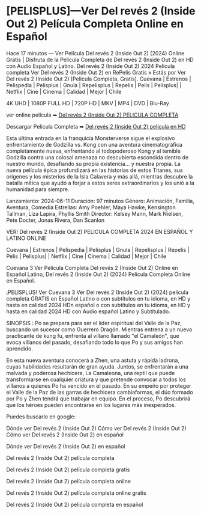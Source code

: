 # [PELISPLUS]—Ver Del revés 2 (Inside Out 2) Película Completa Online en Español


Hace 17 minutos — Ver Película Del revés 2 (Inside Out 2) (2024) Online Gratis | Disfruta de la Película Completa de Del revés 2 (Inside Out 2) en HD con Audio Español y Latino. Del revés 2 (Inside Out 2) 2024 Pelicula completa Ver Del revés 2 (Inside Out 2) en RePelis Gratis » Estás por Ver Del revés 2 (Inside Out 2) [Película Completa, Gratis]. Cuevana | Estrenos | Pelispedia | Pelisplus | Gnula | Repelisplus | Repelis | Pelis | Pelisplus| | Netflix | Cine | Cinema | Calidad | Mejor | Chile

4K UHD | 1080P FULL HD | 720P HD | MKV | MP4 | DVD | Blu-Ray

ver online película ➥ [Del revés 2 (Inside Out 2) PELICULA COMPLETA](https://t.co/cbsGKESReG)

Descargar Pelicula Completa ➥ [Del revés 2 (Inside Out 2) película en HD](https://t.co/cbsGKESReG)

Esta última entrada en la franquicia Monsterverse sigue el explosivo enfrentamiento de Godzilla vs. Kong con una aventura cinematográfica completamente nueva, enfrentando al todopoderoso Kong y al temible Godzilla contra una colosal amenaza no descubierta escondida dentro de nuestro mundo, desafiando su propia existencia... y nuestra propia. La nueva película épica profundizará en las historias de estos Titanes, sus orígenes y los misterios de la Isla Calavera y más allá, mientras descubre la batalla mítica que ayudó a forjar a estos seres extraordinarios y los unió a la humanidad para siempre.

Lanzamiento: 2024-06-11
Duración: 97 minutos
Género: Animación, Familia, Aventura, Comedia
Estrellas: Amy Poehler, Maya Hawke, Kensington Tallman, Liza Lapira, Phyllis Smith
Director: Kelsey Mann, Mark Nielsen, Pete Docter, Jonas Rivera, Dan Scanlon

VER! Del revés 2 (Inside Out 2) PELICULA COMPLETA 2024 EN ESPAÑOL Y LATINO ONLINE

Cuevana | Estrenos | Pelispedia | Pelisplus | Gnula | Repelisplus | Repelis | Pelis | Pelisplus| | Netflix | Cine | Cinema | Calidad | Mejor | Chile

Cuevana 3 Ver Película Completa Del revés 2 (Inside Out 2) Online en Español Latino, Del revés 2 (Inside Out 2) (2024) Película Completa Online en Español.

¡PELISPLUS! Ver Cuevana 3 Ver Del revés 2 (Inside Out 2) (2024) película completa GRATIS en Español Latino o con subtítulos en tu idioma, en HD y hasta en calidad 2024 HDn español o con subtítulos en tu idioma, en HD y hasta en calidad 2024 HD con Audio español Latino y Subtitulado.

SINOPSIS : Po se prepara para ser el líder espiritual del Valle de la Paz, buscando un sucesor como Guerrero Dragón. Mientras entrena a un nuevo practicante de kung fu, enfrenta al villano llamado "el Camaleón", que evoca villanos del pasado, desafiando todo lo que Po y sus amigos han aprendido.

En esta nueva aventura conocerá a Zhen, una astuta y rápida ladrona, cuyas habilidades resultarán de gran ayuda. Juntos, se enfrentarán a una malvada y poderosa hechicera, La Camaleona, una reptil que puede transformarse en cualquier criatura y que pretende convocar a todos los villanos a quienes Po ha vencido en el pasado. En su empeño por proteger el Valle de la Paz de las garras de hechicera cambiaformas, el dúo formado por Po y Zhen tendrá que trabajar en equipo. En el proceso, Po descubrirá que los héroes pueden encontrarse en los lugares más inesperados.

Puedes buscarlo en google:

Dónde ver Del revés 2 (Inside Out 2) Cómo ver Del revés 2 (Inside Out 2) Cómo ver Del revés 2 (Inside Out 2) en español

Dónde ver Del revés 2 (Inside Out 2) en español

Del revés 2 (Inside Out 2) película completa

Del revés 2 (Inside Out 2) película completa gratis

Del revés 2 (Inside Out 2) película completa online

Del revés 2 (Inside Out 2) película completa online gratis

Del revés 2 (Inside Out 2) pelicula completa en español

